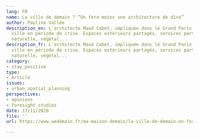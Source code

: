 ```yaml
---
lang: FR
name: La ville de demain ? “On fera moins une architecture de diva”
author: Pauline Vallée
description_en: L'architecte Maud Cabet, impliquée dans le Grand Paris, repense la
  ville en période de crise. Espaces extérieurs partagés, services partagés, lumière
  naturelle, végétal...
description_fr: L'architecte Maud Cabet, impliquée dans le Grand Paris, repense la
  ville en période de crise. Espaces extérieurs partagés, services partagés, lumière
  naturelle, végétal...
category:
- stay_positive
type:
- Article
issues:
- urban_spatial_planning
perspectives:
- opinions
- foresight_studies
date: 17/11/2020
file: ''
url: https://www.wedemain.fr/ma-maison-demain/la-ville-de-demain-on-fera-moins-une-architecture-de-diva/

---
```

